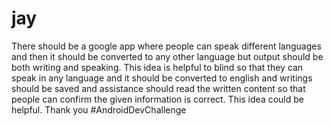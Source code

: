 # jay
There should be a google app where people can speak different languages and then it should be converted to any other language but output should be both writing and speaking. This idea is helpful to blind so that they can speak in any language and it should be converted to english and writings should be saved and assistance should read the written content so that people can confirm the given information is correct. This idea could be helpful. Thank you #AndroidDevChallenge
